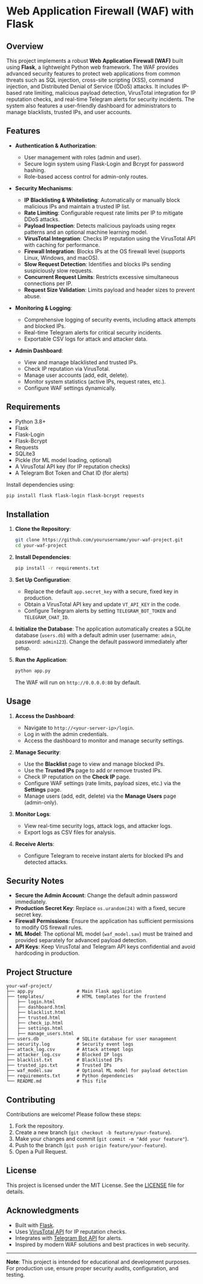 # Web Application Firewall (WAF) with Flask

## Overview

This project implements a robust **Web Application Firewall (WAF)** built using **Flask**, a lightweight Python web framework. The WAF provides advanced security features to protect web applications from common threats such as SQL injection, cross-site scripting (XSS), command injection, and Distributed Denial of Service (DDoS) attacks. It includes IP-based rate limiting, malicious payload detection, VirusTotal integration for IP reputation checks, and real-time Telegram alerts for security incidents. The system also features a user-friendly dashboard for administrators to manage blacklists, trusted IPs, and user accounts.

## Features

- **Authentication & Authorization**:
  - User management with roles (admin and user).
  - Secure login system using Flask-Login and Bcrypt for password hashing.
  - Role-based access control for admin-only routes.

- **Security Mechanisms**:
  - **IP Blacklisting & Whitelisting**: Automatically or manually block malicious IPs and maintain a trusted IP list.
  - **Rate Limiting**: Configurable request rate limits per IP to mitigate DDoS attacks.
  - **Payload Inspection**: Detects malicious payloads using regex patterns and an optional machine learning model.
  - **VirusTotal Integration**: Checks IP reputation using the VirusTotal API with caching for performance.
  - **Firewall Integration**: Blocks IPs at the OS firewall level (supports Linux, Windows, and macOS).
  - **Slow Request Detection**: Identifies and blocks IPs sending suspiciously slow requests.
  - **Concurrent Request Limits**: Restricts excessive simultaneous connections per IP.
  - **Request Size Validation**: Limits payload and header sizes to prevent abuse.

- **Monitoring & Logging**:
  - Comprehensive logging of security events, including attack attempts and blocked IPs.
  - Real-time Telegram alerts for critical security incidents.
  - Exportable CSV logs for attack and attacker data.

- **Admin Dashboard**:
  - View and manage blacklisted and trusted IPs.
  - Check IP reputation via VirusTotal.
  - Manage user accounts (add, edit, delete).
  - Monitor system statistics (active IPs, request rates, etc.).
  - Configure WAF settings dynamically.

## Requirements

- Python 3.8+
- Flask
- Flask-Login
- Flask-Bcrypt
- Requests
- SQLite3
- Pickle (for ML model loading, optional)
- A VirusTotal API key (for IP reputation checks)
- A Telegram Bot Token and Chat ID (for alerts)

Install dependencies using:
```bash
pip install flask flask-login flask-bcrypt requests
```

## Installation

1. **Clone the Repository**:
   ```bash
   git clone https://github.com/yourusername/your-waf-project.git
   cd your-waf-project
   ```

2. **Install Dependencies**:
   ```bash
   pip install -r requirements.txt
   ```

3. **Set Up Configuration**:
   - Replace the default `app.secret_key` with a secure, fixed key in production.
   - Obtain a VirusTotal API key and update `VT_API_KEY` in the code.
   - Configure Telegram alerts by setting `TELEGRAM_BOT_TOKEN` and `TELEGRAM_CHAT_ID`.

4. **Initialize the Database**:
   The application automatically creates a SQLite database (`users.db`) with a default admin user (username: `admin`, password: `admin123`). Change the default password immediately after setup.

5. **Run the Application**:
   ```bash
   python app.py
   ```
   The WAF will run on `http://0.0.0.0:80` by default.

## Usage

1. **Access the Dashboard**:
   - Navigate to `http://<your-server-ip>/login`.
   - Log in with the admin credentials.
   - Access the dashboard to monitor and manage security settings.

2. **Manage Security**:
   - Use the **Blacklist** page to view and manage blocked IPs.
   - Use the **Trusted IPs** page to add or remove trusted IPs.
   - Check IP reputation on the **Check IP** page.
   - Configure WAF settings (rate limits, payload sizes, etc.) via the **Settings** page.
   - Manage users (add, edit, delete) via the **Manage Users** page (admin-only).

3. **Monitor Logs**:
   - View real-time security logs, attack logs, and attacker logs.
   - Export logs as CSV files for analysis.

4. **Receive Alerts**:
   - Configure Telegram to receive instant alerts for blocked IPs and detected attacks.

## Security Notes

- **Secure the Admin Account**: Change the default admin password immediately.
- **Production Secret Key**: Replace `os.urandom(24)` with a fixed, secure secret key.
- **Firewall Permissions**: Ensure the application has sufficient permissions to modify OS firewall rules.
- **ML Model**: The optional ML model (`waf_model.sav`) must be trained and provided separately for advanced payload detection.
- **API Keys**: Keep VirusTotal and Telegram API keys confidential and avoid hardcoding in production.

## Project Structure

```plaintext
your-waf-project/
├── app.py                # Main Flask application
├── templates/            # HTML templates for the frontend
│   ├── login.html
│   ├── dashboard.html
│   ├── blacklist.html
│   ├── trusted.html
│   ├── check_ip.html
│   ├── settings.html
│   ├── manage_users.html
├── users.db              # SQLite database for user management
├── security.log          # Security event logs
├── attack_log.csv        # Attack attempt logs
├── attacker_log.csv      # Blocked IP logs
├── blacklist.txt         # Blacklisted IPs
├── trusted_ips.txt       # Trusted IPs
├── waf_model.sav         # Optional ML model for payload detection
├── requirements.txt      # Python dependencies
└── README.md             # This file
```

## Contributing

Contributions are welcome! Please follow these steps:

1. Fork the repository.
2. Create a new branch (`git checkout -b feature/your-feature`).
3. Make your changes and commit (`git commit -m "Add your feature"`).
4. Push to the branch (`git push origin feature/your-feature`).
5. Open a Pull Request.

## License

This project is licensed under the MIT License. See the [LICENSE](LICENSE) file for details.

## Acknowledgments

- Built with [Flask](https://flask.palletsprojects.com/).
- Uses [VirusTotal API](https://www.virustotal.com/) for IP reputation checks.
- Integrates with [Telegram Bot API](https://core.telegram.org/bots) for alerts.
- Inspired by modern WAF solutions and best practices in web security.

---

**Note**: This project is intended for educational and development purposes. For production use, ensure proper security audits, configuration, and testing.